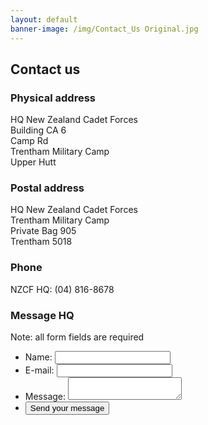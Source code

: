 ```yaml
---
layout: default
banner-image: /img/Contact_Us Original.jpg
---
```


  <h2>Contact us</h2>
<div id="contact-container">
<div id="contact-details">

  <h3>Physical address</h3>
  HQ New Zealand Cadet Forces  <br>
  Building CA 6  <br>
  Camp Rd  <br>
  Trentham Military Camp  <br>
  Upper Hutt  <br>

  <h3>Postal address</h3>
  HQ New Zealand Cadet Forces  <br>
  Trentham Military Camp  <br>
  Private Bag 905  <br>
  Trentham 5018<br>

  <h3>Phone</h3>
  NZCF HQ: (04) 816-8678

</div>

<div id="contact-form">
  <h3>Message HQ</h3>

  <p>Note: all form fields are required</p>

  <form name="contact" method="POST" data-netlify="true">
    <ul>
      <li>
        <label for="name">Name:</label>
        <input type="text" id="name" name="user_name">
      </li>
      <li>
        <label for="mail">E-mail:</label>
        <input type="email" id="mail" name="user_email">
      </li>
      <li>
        <label for="msg">Message:</label>
        <textarea id="msg" name="user_message"></textarea>
      </li>
      <li class="button">
        <button type="submit">Send your message</button>
      </li>
    </ul>
  </form>

</div>
</div>